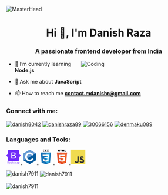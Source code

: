 ![MasterHead](https://user-images.githubusercontent.com/106918656/209438619-25091cdf-a126-4e95-a24c-5efdf8057606.gif)
<h1 align="center">Hi 👋, I'm Danish Raza</h1>
<h3 align="center">A passionate frontend developer from India</h3>
<img align="right" alt="Coding" width="300" src="https://i.pinimg.com/736x/cc/65/49/cc65497b0dddcb1a8b49ce6681e9e9e1.jpg">

- 🌱 I’m currently learning **Node.js**

- 💬 Ask me about **JavaScript**

- 📫 How to reach me **contact.mdanishr@gmail.com**

<h3 align="left">Connect with me:</h3>
<p align="left">
<a href="https://twitter.com/danish8042" target="blank"><img align="center" src="https://raw.githubusercontent.com/rahuldkjain/github-profile-readme-generator/master/src/images/icons/Social/twitter.svg" alt="danish8042" height="30" width="40" /></a>
<a href="https://linkedin.com/in/danishraza89" target="blank"><img align="center" src="https://raw.githubusercontent.com/rahuldkjain/github-profile-readme-generator/master/src/images/icons/Social/linked-in-alt.svg" alt="danishraza89" height="30" width="40" /></a>
<a href="https://stackoverflow.com/users/30066156" target="blank"><img align="center" src="https://raw.githubusercontent.com/rahuldkjain/github-profile-readme-generator/master/src/images/icons/Social/stack-overflow.svg" alt="30066156" height="30" width="40" /></a>
<a href="https://instagram.com/denmaku089" target="blank"><img align="center" src="https://raw.githubusercontent.com/rahuldkjain/github-profile-readme-generator/master/src/images/icons/Social/instagram.svg" alt="denmaku089" height="30" width="40" /></a>
</p>

<h3 align="left">Languages and Tools:</h3>
<p align="left"> <a href="https://getbootstrap.com" target="_blank" rel="noreferrer"> <img src="https://raw.githubusercontent.com/devicons/devicon/master/icons/bootstrap/bootstrap-plain-wordmark.svg" alt="bootstrap" width="40" height="40"/> </a> <a href="https://www.cprogramming.com/" target="_blank" rel="noreferrer"> <img src="https://raw.githubusercontent.com/devicons/devicon/master/icons/c/c-original.svg" alt="c" width="40" height="40"/> </a> <a href="https://www.w3schools.com/css/" target="_blank" rel="noreferrer"> <img src="https://raw.githubusercontent.com/devicons/devicon/master/icons/css3/css3-original-wordmark.svg" alt="css3" width="40" height="40"/> </a> <a href="https://www.w3.org/html/" target="_blank" rel="noreferrer"> <img src="https://raw.githubusercontent.com/devicons/devicon/master/icons/html5/html5-original-wordmark.svg" alt="html5" width="40" height="40"/> </a> <a href="https://developer.mozilla.org/en-US/docs/Web/JavaScript" target="_blank" rel="noreferrer"> <img src="https://raw.githubusercontent.com/devicons/devicon/master/icons/javascript/javascript-original.svg" alt="javascript" width="40" height="40"/> </a> </p>

<p><img align="left" src="https://github-readme-stats.vercel.app/api/top-langs?username=danish7911&show_icons=true&locale=en&layout=compact" alt="danish7911" /></p>

<p>&nbsp;<img align="center" src="https://github-readme-stats.vercel.app/api?username=danish7911&show_icons=true&locale=en" alt="danish7911" /></p>

<p><img align="center" src="https://github-readme-streak-stats.herokuapp.com/?user=danish7911&" alt="danish7911" /></p>
